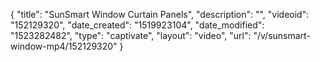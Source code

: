 {
    "title": "SunSmart Window Curtain Panels",
    "description": "",
    "videoid": "152129320",
    "date_created": "1519923104",
    "date_modified": "1523282482",
    "type": "captivate",
    "layout": "video",
    "url": "\/v\/sunsmart-window-mp4\/152129320"
}